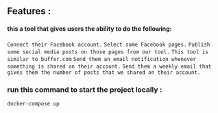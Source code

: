 ## Features :

#### this a tool that gives users the ability to do the following:

`Connect their Facebook account.`
`Select some Facebook pages.`
`Publish some social media posts on those pages from our tool.`
`This tool is similar to buffer.com`
`Send them an email notification whenever something is shared on their account.`
`Send them a weekly email that gives them the number of posts that we shared on their account.`

### run this command to start the project locally :
``` docker-compose up ```
